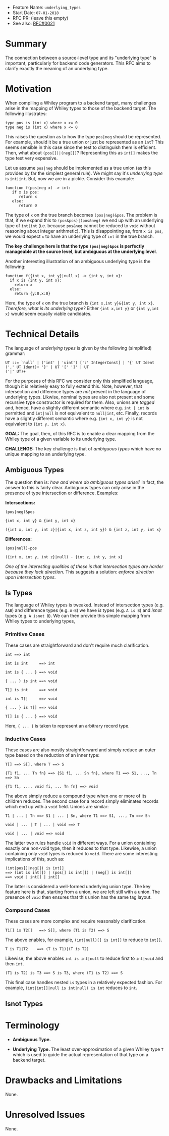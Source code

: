 - Feature Name: `underlying_types`
- Start Date: `07-01-2018`
- RFC PR: (leave this empty)
- See also:
[RFC#0021](https://github.com/Whiley/RFCs/blob/master/text/0021-wyll.md)

# Summary

The connection between a source-level type and its "underlying type"
is important, particularly for backend code generators.  This RFC aims
to clarify exactly the meaning of an underlying type.

# Motivation

When compiling a Whiley program to a backend target, many challenges
arise in the mapping of Whiley types to those of the backend target.
The following illustrates:

```
type pos is (int x) where x >= 0
type neg is (int x) where x <= 0
```

This raises the question as to how the type `pos|neg` should be
represented.  For example, should it be a true union or just be
represented as an `int`?  This seems sensible in this case since the
test to distinguish them is efficient.  Then, what about
`(pos[])|(neg[])`?  Representing this as `int[]` makes the type test
very expensive.

Let us assume `pos|neg` should be implemented as a true union (as this
provides by far the simplest general rule).  We might say it's
_underlying type_ is `int|int`.  But, now we are in a pickle.
Consider this example:

```
function f(pos|neg x) -> int:
   if x is pos:
      return x
   else:
      return 0
```

The type of `x` on the true branch becomes `(pos|neg)&pos`.  The
problem is that, if we expand this to `(pos&pos)|(pos&neg)` we end up
with an underlying type of `int|int` (i.e. because `pos&neg` cannot be
reduced to `void` without reasoning about integer arithmetic).  This
is disappointing as, from `x is pos`, we would expect `x` to have an
underlying type of `int` in the true branch.

**The key challenge here is that the type `(pos|neg)&pos` is perfectly
  manageable at the source level, but ambiguous at the underlying level**.

Another interesting illustration of an ambiguous underlying type is
the following:

```
function f({int x, int y}|null x) -> {int y, int x}:
  if x is {int y, int x}:
    return x
  else:
    return {y:0,x:0}
```

Here, the type of `x` on the true branch is `{int x,int y}&{int y, int
x}`.  _Therefore, what is its underlying type?_  Either `{int x,int
y}` or `{int y,int x}` would seem equally viable candidates.

# Technical Details

The language of _underlying types_ is given by the following
(simplified) grammar:

```
UT ::= `null` | ('int' | 'uint') [':' IntegerConst] | '{' UT Ident (',' UT Ident)+ '}' | UT '[' ']' | UT
('|' UT)+
```

For the purposes of this RFC we consider only this simplified
language, though it is relatively easy to fully extend this.  Note,
however, that intersection and difference types are _not_ present in
the language of underlying types.  Likwise, nominal types are also not
present and some recursive type constructor is required for them.
Also, unions are _tagged_ and, hence, have a slightly different
semantic where e.g. `int | int` is permitted and `int|null` is not
equivalent to `null|int`, etc.  Finally, records have a slightly
different semantic where e.g. `{int x, int y}` is not equivalent to
`{int y, int x}`.

**GOAL:** The goal, then, of this RFC is to enable a clear mapping
  from the Whiley type of a given variable to its underlying type.

**CHALLENGE:** The key challenge is that of _ambiguous types_ which
have no unique mapping to an underlying type.

## Ambiguous Types

The question then is: _how and where do ambiguous types arise?_ In
fact, the answer to this is fairly clear.  Ambiguous types can only
arise in the presence of type intersection or difference.  Examples:

**Intersections:**
```
(pos|neg)&pos
```
```
{int x, int y} & {int y, int x}
```
```
({int x, int y, int z}|{int x, int z, int y}) & {int z, int y, int x}
```

**Differences:**
```
(pos|null)-pos
```
```
({int x, int y, int z}|null) - {int z, int y, int x}
```

_One of the interesting qualities of these is that intersection types
are harder because they lack direction._  This suggests a solution:
_enforce direction upon intersection types_.

## Is Types

The language of Whiley types is tweaked.  Instead of intersection
types (e.g. `A&B`) and difference types (e.g. `A-B`) we have _is_
types (e.g. `A is B`) and _isnot_ types (e.g. `A isnot B`).  We can
then provide this simple mapping from Whiley types to underlying
types,

### Primitive Cases

These cases are straightforward and don't require much clarification.

```
int ==> int

int is int     ==> int

int is { ... } ==> void

{ ... } is int ==> void

T[] is int     ==> void

int is T[]     ==> void

{ ... } is T[] ==> void

T[] is { ... } ==> void
```

Here, `{ ... }` is taken to represent an arbitrary record type.

### Inductive Cases

These cases are also mostly straightforward and simply reduce an
outer type based on the reduction of an inner type:

```
T[] ==> S[], where T ==> S

{T1 f1, ... Tn fn} ==> {S1 f1, ... Sn fn}, where T1 ==> S1, ..., Tn
==> Sn

{T1 f1, ..., void fi, ... Tn fn} ==> void
```

The above simply reduce a compound type when one or more of its
children reduces.  The second case for a record simply eliminates
records which end up with a `void` field.  Unions are similar:

```
T1 | ... | Tn ==> S1 | ... | Sn, where T1 ==> S1, ..., Tn ==> Sn

void | ... | T | ... | void ==> T

void | ... | void ==> void
```

The latter two rules handle `void` in different ways.  For a union
containing exactly one non-void type, then it reduces to that type.
Likewise, a union containing only `void` types is reduced to `void`.
There are some interesting implications of this, such as:

```
(int|pos[]|neg[]) is int[]
==> (int is int[]) | (pos[] is int[]) | (neg[] is int[])
==> void | int[] | int[]
```

The latter is considered a well-formed underlying union type.  The key
feature here is that, starting from a union, we are left still with a
union.  The presence of `void` then ensures that this union has the
same tag layout.

### Compound Cases

These cases are more complex and require reasonably clarification.

```
T1[] is T2[]   ==> S[], where (T1 is T2) ==> S
```

The above enables, for example, `(int|null)[] is int[]` to reduce to `int[]`.

```
T is T1|T2    ==> (T is T1)|(T is T2)
```

Likewise, the above enables `int is int|null` to reduce first to
`int|void` and then `int`.

```
(T1 is T2) is T3 ==> S is T3, where (T1 is T2) ==> S
```

This final case handles nested `is` types in a relatively expected
fashion.  For example, `(int|int[]|null is int|null) is int` reduces
to `int`.

## Isnot Types


# Terminology

* **Ambiguous Type.** 

* **Underlying Type.** The least over-approximation of a given Whiley
  type `T` which is used to guide the actual representation of that
  type on a backend target.

# Drawbacks and Limitations

None.

# Unresolved Issues

None.
